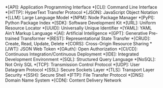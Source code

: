 <!-- this_file: src_docs/md/includes/abbreviations.md -->
<!-- Abbreviations and definitions for claif_gem documentation -->

*[API]: Application Programming Interface
*[CLI]: Command Line Interface
*[HTTP]: HyperText Transfer Protocol
*[JSON]: JavaScript Object Notation
*[LLM]: Large Language Model
*[NPM]: Node Package Manager
*[PyPI]: Python Package Index
*[SDK]: Software Development Kit
*[URL]: Uniform Resource Locator
*[UUID]: Universally Unique Identifier
*[YAML]: YAML Ain't Markup Language
*[AI]: Artificial Intelligence
*[GPT]: Generative Pre-trained Transformer
*[REST]: Representational State Transfer
*[CRUD]: Create, Read, Update, Delete
*[CORS]: Cross-Origin Resource Sharing
*[JWT]: JSON Web Token
*[OAuth]: Open Authorization
*[CI/CD]: Continuous Integration/Continuous Deployment
*[IDE]: Integrated Development Environment
*[SQL]: Structured Query Language
*[NoSQL]: Not Only SQL
*[TCP]: Transmission Control Protocol
*[UDP]: User Datagram Protocol
*[SSL]: Secure Sockets Layer
*[TLS]: Transport Layer Security
*[SSH]: Secure Shell
*[FTP]: File Transfer Protocol
*[DNS]: Domain Name System
*[CDN]: Content Delivery Network